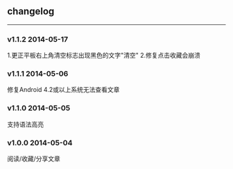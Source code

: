 ## changelog

---

### v1.1.2 2014-05-17
1.更正平板右上角清空标志出现黑色的文字"清空"
2.修复点击收藏会崩溃

### v1.1.1 2014-05-06
修复Android 4.2或以上系统无法查看文章

### v1.1.0 2014-05-05
支持语法高亮

### v1.0.0 2014-05-04
阅读/收藏/分享文章